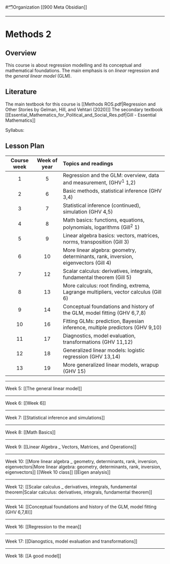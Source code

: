 #🗂️Organization 
[[900 Meta Obsidian]]
___
# Methods 2
## Overview

This course is about regression modelling and its conceptual and mathematical foundations. The main emphasis is on *linear* regression and the *general linear model* (GLM). 


## Literature

The main textbook for this course is [[Methods ROS.pdf|Regression and Other Stories by Gelman, Hill, and Vehtari (2020)]]
The secondary textbook [[Essential_Mathematics_for_Political_and_Social_Res.pdf|Gill - Essential Mathematics]]



Syllabus:

## Lesson Plan

| Course week | Week of year | Topics and readings                                                                  |
|:-----------:|:------------:|:-------------------------------------------------------------------------------------|
| 1           | 5            | Regression and the GLM: overview, data and measurement, (GHV<sup>1</sup> 1,2)        |
| 2           | 6            | Basic methods, statistical inference (GHV 3,4)                                       |
| 3           | 7            | Statistical inference (continued), simulation (GHV 4,5)                              |
| 4           | 8            | Math basics: functions, equations, polynomials, logarithms (Gill<sup>2</sup> 1)      |
| 5           | 9            | Linear algebra basics: vectors, matrices, norms, transposition (Gill 3)              |
| 6           | 10           | More linear algebra: geometry, determinants, rank, inversion, eigenvectors (Gill 4)  |
| 7           | 12           | Scalar calculus: derivatives, integrals, fundamental theorem (Gill 5)                |
| 8           | 13           | More calculus: root finding, extrema, Lagrange multipliers, vector calculus (Gill 6) |
| 9           | 14           | Conceptual foundations and history of the GLM, model fitting (GHV 6,7,8)             |
| 10          | 16           | Fitting GLMs: prediction, Bayesian inference, multiple predictors (GHV 9,10)         |
| 11          | 17           | Diagnostics, model evaluation, transformations (GHV 11,12)                           |
| 12          | 18           | Generalized linear models: logistic regression (GHV 13,14)                           |
| 13          | 19           | More generalized linear models, wrapup (GHV 15)                                      |


___
Week 5:
[[The general linear model]]

___
Week 6:
[[Week 6]]

___
Week 7:
[[Statistical inference and simulations]]

___
Week 8:
[[Math Basics]]

___
Week 9:
[[Linear Algebra _ Vectors, Matrices, and Operations]]

___
Week 10:
[[More linear algebra _ geometry, determinants, rank, inversion, eigenvectors|More linear algebra: geometry, determinants, rank, inversion, eigenvectors]]
[[Week 10 class]]
[[Eigen analysis]]
___
Week 12:
[[Scalar calculus _ derivatives, integrals, fundamental theorem|Scalar calculus: derivatives, integrals, fundamental theorem]]

___

Week 14:
[[Conceptual foundations and history of the GLM, model fitting (GHV 6,7,8)]]

___
Week 16:
[[Regression to the mean]]


___
Week 17:
[[Dianogstics, model evaluation and transformations]]

___
Week 18:
[[A good model]]
